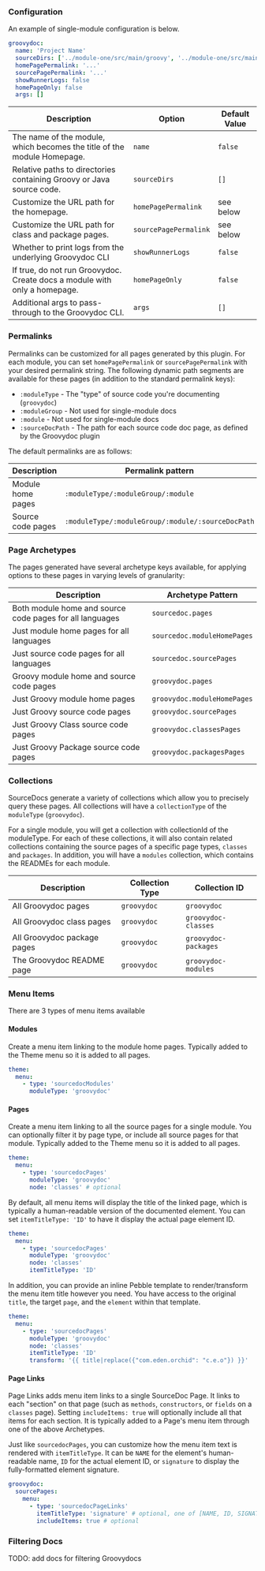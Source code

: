 ---
---

### Configuration

An example of single-module configuration is below. 

```yaml
groovydoc:
  name: 'Project Name'
  sourceDirs: ['../module-one/src/main/groovy', '../module-one/src/main/java']
  homePagePermalink: '...'
  sourcePagePermalink: '...'
  showRunnerLogs: false
  homePageOnly: false
  args: []
```

| Description                                                               | Option                | Default Value |
| ------------------------------------------------------------------------- | --------------------- | ------------- |
| The name of the module, which becomes the title of the module Homepage.   | `name`                | `false`       |
| Relative paths to directories containing Groovy or Java source code.      | `sourceDirs`          | `[]`          |
| Customize the URL path for the homepage.                                  | `homePagePermalink`   | see below     |
| Customize the URL path for class and package pages.                       | `sourcePagePermalink` | see below     |
| Whether to print logs from the underlying Groovydoc CLI                   | `showRunnerLogs`      | `false`       |
| If true, do not run Groovydoc. Create docs a module with only a homepage. | `homePageOnly`        | `false`       |
| Additional args to pass-through to the Groovydoc CLI.                     | `args`                | `[]`          |

### Permalinks

Permalinks can be customized for all pages generated by this plugin. For each module, you can set `homePagePermalink` or
`sourcePagePermalink` with your desired permalink string. The following dynamic path segments are available for these
pages (in addition to the standard permalink keys):

- `:moduleType` - The "type" of source code you're documenting (`groovydoc`) 
- `:moduleGroup` - Not used for single-module docs 
- `:module` - Not used for single-module docs 
- `:sourceDocPath` - The path for each source code doc page, as defined by the Groovydoc plugin

The default permalinks are as follows:

| Description       | Permalink pattern                                 | Example                              |
| ----------------- | ------------------------------------------------- | ------------------------------------ |
| Module home pages | `:moduleType/:moduleGroup/:module`                | `/groovydoc`                         |
| Source code pages | `:moduleType/:moduleGroup/:module/:sourceDocPath` | `/groovydoc/com/app/mainapplication` |

### Page Archetypes

The pages generated have several archetype keys available, for applying options to these pages in varying levels of 
granularity:

| Description                                              | Archetype Pattern           |
| -------------------------------------------------------- | --------------------------- |
| Both module home and source code pages for all languages | `sourcedoc.pages`           |
| Just module home pages for all languages                 | `sourcedoc.moduleHomePages` |
| Just source code pages for all languages                 | `sourcedoc.sourcePages`     |
| Groovy module home and source code pages                 | `groovydoc.pages`           |
| Just Groovy module home pages                            | `groovydoc.moduleHomePages` |
| Just Groovy source code pages                            | `groovydoc.sourcePages`     |
| Just Groovy Class source code pages                      | `groovydoc.classesPages`    |
| Just Groovy Package source code pages                    | `groovydoc.packagesPages`   |

### Collections

SourceDocs generate a variety of collections which allow you to precisely query these pages. All collections will have a 
`collectionType` of the `moduleType` (`groovydoc`).  

For a single module, you will get a collection with collectionId of the moduleType. For each of these collections, it 
will also contain related collections containing the source pages of a specific page types, `classes` and `packages`. 
In addition, you will have a `modules` collection, which contains the READMEs for each module.
 
| Description                 | Collection Type | Collection ID        |
| --------------------------- | --------------- | -------------------- |
| All Groovydoc pages         | `groovydoc`     | `groovydoc`          |
| All Groovydoc class pages   | `groovydoc`     | `groovydoc-classes`  |
| All Groovydoc package pages | `groovydoc`     | `groovydoc-packages` |
| The Groovydoc README page   | `groovydoc`     | `groovydoc-modules`  |

### Menu Items

There are 3 types of menu items available 

#### Modules

Create a menu item linking to the module home pages. Typically added to the Theme menu so it is added to all pages.

```yaml
theme:
  menu:
    - type: 'sourcedocModules'
      moduleType: 'groovydoc'
```

#### Pages

Create a menu item linking to all the source pages for a single module. You can optionally filter it by page type, 
or include all source pages for that module. Typically added to the Theme menu so it is added to all pages.

```yaml
theme:
  menu:
    - type: 'sourcedocPages'
      moduleType: 'groovydoc'
      node: 'classes' # optional
```

By default, all menu items will display the title of the linked page, which is typically a human-readable version of the 
documented element. You can set `itemTitleType: 'ID'` to have it display the actual page element ID.

```yaml
theme:
  menu:
    - type: 'sourcedocPages'
      moduleType: 'groovydoc'
      node: 'classes'
      itemTitleType: 'ID'
``` 

In addition, you can provide an inline Pebble template to render/transform the menu item title however you need. You 
have access to the original `title`, the target `page`, and the `element` within that template.

```yaml
theme:
  menu:
    - type: 'sourcedocPages'
      moduleType: 'groovydoc'
      node: 'classes'
      itemTitleType: 'ID'
      transform: '{{ title|replace({"com.eden.orchid": "c.e.o"}) }}'
```

#### Page Links

Page Links adds menu item links to a single SourceDoc Page. It links to each "section" on that page (such as `methods`, 
`constructors`, or `fields` on a `classes` page). Setting `includeItems: true` will optionally include all that items
for each section. It is typically added to a Page's menu item through one of the above Archetypes. 

Just like `sourcedocPages`, you can customize how the menu item text is rendered with `itemTitleType`. It can be `NAME`
for the element's human-readable name, `ID` for the actual element ID, or `signature` to display the fully-formatted 
element signature.

```yaml
groovydoc:
  sourcePages:
    menu:
      - type: 'sourcedocPageLinks'
        itemTitleType: 'signature' # optional, one of [NAME, ID, SIGNATURE]
        includeItems: true # optional
```

### Filtering Docs

TODO: add docs for filtering Groovydocs
